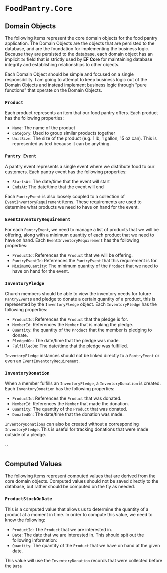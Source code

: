 # `FoodPantry.Core`

## Domain Objects

The following items represent the core domain objects for the food pantry application. The Domain Objects 
are the objects that are persisted to the database, and are the foundation for implementing the business logic. 
Because they are persisted to the database, each domain object has an implicit `Id` field that is strictly used by 
**EF Core** for maintaining database integrity and establishing relationships to other objects. 

Each Domain Object should be simple and focused on a single responsibility. I am going to attempt to keep business logic 
out of the Domain Objects and instead implement business logic through "pure functions" that operate on the Domain Objects.


### `Product`
Each product represents an item that our food pantry offers. Each product has the following properties:
- `Name`: The name of the product
- `Category`: Used to group similar products together
- `UnitSize`: The size of the product (e.g. 1 lb, 1 gallon, 15 oz can). This is represented as text because it can be anything.


### `Pantry Event`
A pantry event represents a single event where we distribute food to our customers. 
Each pantry event has the following properties:
- `StartsAt`: The date/time that the event will start
- `EndsAt`: The date/time that the event will end

Each `PantryEvent` is also loosely coupled to a collection of `EventInventoryRequirement` items. 
These requirements are used to determine what products we need to have on hand for the event.

### `EventInventoryRequirement`
For each `PantryEvent`, we need to manage a list of products that we will be offering, along with a minimum quantity of each product that we need to have on hand.
Each `EventInventoryRequirement` has the following properties:
- `ProductId`: References the `Product` that we will be offering.
- `PantryEventId`: References the `PantryEvent` that this requirement is for.
- `MinimumQuantity`: The minimum quantity of the `Product` that we need to have on hand for the event.

### `InventoryPledge`
Church members should be able to view the inventory needs for future `PantryEvent`s and pledge to donate a certain quantity of a product, 
this is represented by the `InventoryPledge` object. Each `InventoryPledge` has the following properties:
- `ProductId`: References the `Product` that the pledge is for.
- `MemberId`: References the `Member` that is making the pledge.
- `Quantity`: the quantity of the `Product` that the member is pledging to donate.
- `PledgedOn`: The date/time that the pledge was made.
- `FulfilledOn`: The date/time that the pledge was fulfilled.

`InventoryPledge` instances should not be linked directly to a `PantryEvent` or even an `EventInventoryRequirement`.

### `InventoryDonation`
When a member fulfills an `InventoryPledge`, a `InventoryDonation` is created. Each `InventoryDonation` has the following properties:
- `ProductId`: References the `Product` that was donated.
- `MemberId`: References the `Member` that made the donation.
- `Quantity`: The quantity of the `Product` that was donated.
- `DonatedOn`: The date/time that the donation was made.

`InventoryDonations` can also be created without a corresponding `InventoryPledge`. This is useful for tracking donations that were made outside of a pledge.

### ``

## Computed Values

The following items represent computed values that are derived from the core domain objects. Computed values 
should not be saved directly to the database, but rather should be computed on the fly as needed. 

### `ProductStockOnDate`
This is a computed value that allows us to determine the quantity of a product at a moment in time. 
In order to compute this value, we need to know the following:
- `ProductId`: The `Product` that we are interested in.
- `Date`: The date that we are interested in.
This should spit out the following information:
- `Quantity`: The quantity of the `Product` that we have on hand at the given date.

This value will use the `InventoryDonation` records that were collected before the `Date`